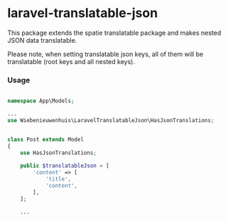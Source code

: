 # laravel-translatable-json

This package extends the spatie translatable package and makes nested JSON data translatable.

Please note, when setting translatable json keys, all of them will be translatable (root keys and all nested keys).

### Usage

```php

namespace App\Models;

...
use Wiebenieuwenhuis\LaravelTranslatableJson\HasJsonTranslations;


class Post extends Model
{
    use HasJsonTranslations;
    
    public $translatableJson = [
        'content' => [
            'title',
            'content',
        ],
    ];
    
    ...
```
